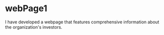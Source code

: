 # webPage1
I have developed a webpage that features comprehensive information about the organization's investors.
